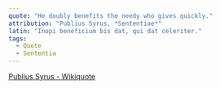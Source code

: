 ```yaml
---
quote: "He doubly benefits the needy who gives quickly."
attribution: "Publius Syrus, *Sententiae*"
latin: "Inopi beneficium bis dat, qui dat celeriter."
tags:
  - Quote
  - Sententia
---
```

[Publius Syrus - Wikiquote](https://en.wikiquote.org/wiki/Publilius_Syrus)
